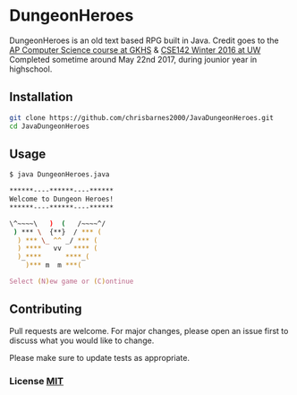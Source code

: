# DungeonHeroes

DungeonHeroes is an old text based RPG built in Java.
Credit goes to the [AP Computer Science course at GKHS](https://www.bethelsd.org/Page/5198) & [CSE142 Winter 2016 at UW](https://courses.cs.washington.edu/courses/cse142/16wi/homework.shtml) \
Completed sometime around May 22nd 2017, during jounior year in highschool.

## Installation

```bash
git clone https://github.com/chrisbarnes2000/JavaDungeonHeroes.git
cd JavaDungeonHeroes
```

## Usage

```zsh
$ java DungeonHeroes.java

******----******----******
Welcome to Dungeon Heroes!
******----******----******

\^~~~~\   )  (   /~~~~^/ 
 ) *** \  {**}  / *** ( 
  ) *** \_ ^^ _/ *** ( 
  ) ****   vv   **** ( 
  )_****      ****_( 
    )*** m  m ***( 

Select (N)ew game or (C)ontinue
```

## Contributing

Pull requests are welcome. For major changes, please open an issue first to discuss what you would like to change.

Please make sure to update tests as appropriate.

### License [MIT](https://choosealicense.com/licenses/mit/)
